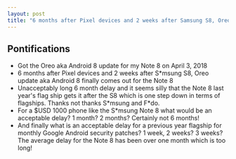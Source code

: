```yaml
---
layout: post
title: "6 months after Pixel devices and 2 weeks after Samsung S8, Oreo update aka Android 8 finally comes out for the Note 8"
---
```


## Pontifications
 
 * Got the Oreo aka Android 8 update for my Note 8 on April 3, 2018 
 * 6 months after Pixel devices and 2 weeks after S\*msung S8, Oreo update aka Android 8 finally comes out for the Note 8
 * Unacceptably long 6 month delay and it seems silly that the Note 8 last year's flag ship gets it after the S8 which is one step down in terms of flagships. Thanks not thanks S\*msung and F\*do.
 * For a $USD 1000 phone like the S\*msung Note 8 what would be an acceptable delay? 1 month? 2 months? Certainly not 6 months!
 * And finally what is an acceptable delay for a previous year flagship for monthly Google Android security patches? 1 week, 2 weeks? 3 weeks? The average delay for the Note 8 has been over one month which is too long!
 
